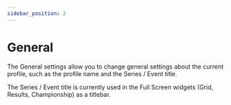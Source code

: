 ```yaml
---
sidebar_position: 2
---
```


# General

The General settings allow you to change general settings about the current profile, such as the profile name and the Series / Event title.

The Series / Event title is currently used in the Full Screen widgets (Grid, Results, Championship) as a titlebar.
